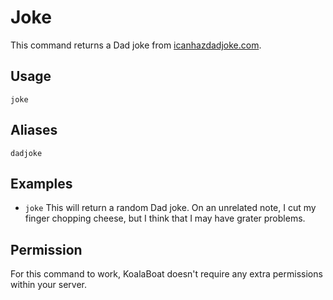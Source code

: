 # Joke
This command returns a Dad joke from [icanhazdadjoke.com](https://icanhazdadjoke.com/).

## Usage
`joke`

## Aliases
`dadjoke`

## Examples
- `joke` This will return a random Dad joke. On an unrelated note, I cut my finger chopping cheese, but I think that I may have grater problems.

## Permission
For this command to work, KoalaBoat doesn't require any extra permissions within your server.